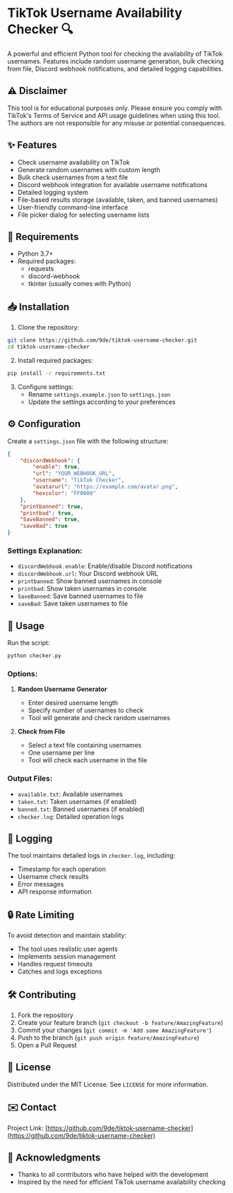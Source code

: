 # TikTok Username Availability Checker 🔍

A powerful and efficient Python tool for checking the availability of TikTok usernames. Features include random username generation, bulk checking from file, Discord webhook notifications, and detailed logging capabilities.

## ⚠️ Disclaimer

This tool is for educational purposes only. Please ensure you comply with TikTok's Terms of Service and API usage guidelines when using this tool. The authors are not responsible for any misuse or potential consequences.

## ✨ Features

- Check username availability on TikTok
- Generate random usernames with custom length
- Bulk check usernames from a text file
- Discord webhook integration for available username notifications
- Detailed logging system
- File-based results storage (available, taken, and banned usernames)
- User-friendly command-line interface
- File picker dialog for selecting username lists

## 🔧 Requirements

- Python 3.7+
- Required packages:
  - requests
  - discord-webhook
  - tkinter (usually comes with Python)

## 📥 Installation

1. Clone the repository:
```bash
git clone https://github.com/9de/tiktok-username-checker.git
cd tiktok-username-checker
```

2. Install required packages:
```bash
pip install -r requirements.txt
```

3. Configure settings:
   - Rename `settings.example.json` to `settings.json`
   - Update the settings according to your preferences

## ⚙️ Configuration

Create a `settings.json` file with the following structure:

```json
{
    "discordWebhook": {
        "enable": true,
        "url": "YOUR_WEBHOOK_URL",
        "username": "TikTok Checker",
        "avatarurl": "https://example.com/avatar.png",
        "hexcolor": "FF0000"
    },
    "printbanned": true,
    "printbad": true,
    "SaveBanned": true,
    "saveBad": true
}
```

### Settings Explanation:
- `discordWebhook.enable`: Enable/disable Discord notifications
- `discordWebhook.url`: Your Discord webhook URL
- `printbanned`: Show banned usernames in console
- `printbad`: Show taken usernames in console
- `SaveBanned`: Save banned usernames to file
- `saveBad`: Save taken usernames to file

## 🚀 Usage

Run the script:
```bash
python checker.py
```

### Options:
1. **Random Username Generator**
   - Enter desired username length
   - Specify number of usernames to check
   - Tool will generate and check random usernames

2. **Check from File**
   - Select a text file containing usernames
   - One username per line
   - Tool will check each username in the file

### Output Files:
- `available.txt`: Available usernames
- `taken.txt`: Taken usernames (if enabled)
- `banned.txt`: Banned usernames (if enabled)
- `checker.log`: Detailed operation logs

## 📝 Logging

The tool maintains detailed logs in `checker.log`, including:
- Timestamp for each operation
- Username check results
- Error messages
- API response information

## 🔒 Rate Limiting

To avoid detection and maintain stability:
- The tool uses realistic user agents
- Implements session management
- Handles request timeouts
- Catches and logs exceptions

## 🛠 Contributing

1. Fork the repository
2. Create your feature branch (`git checkout -b feature/AmazingFeature`)
3. Commit your changes (`git commit -m 'Add some AmazingFeature'`)
4. Push to the branch (`git push origin feature/AmazingFeature`)
5. Open a Pull Request

## 📃 License

Distributed under the MIT License. See `LICENSE` for more information.

## ✉️ Contact

Project Link: [https://github.com/9de/tiktok-username-checker](https://github.com/9de/tiktok-username-checker)

## 🙏 Acknowledgments

- Thanks to all contributors who have helped with the development
- Inspired by the need for efficient TikTok username availability checking
